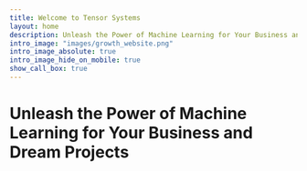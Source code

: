 ```yaml
---
title: Welcome to Tensor Systems
layout: home
description: Unleash the Power of Machine Learning for Your Business and Dream Projects
intro_image: "images/growth_website.png"
intro_image_absolute: true
intro_image_hide_on_mobile: true
show_call_box: true
---
```


# Unleash the Power of Machine Learning for Your Business and Dream Projects
